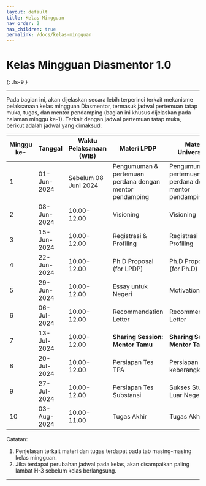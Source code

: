 ```yaml
---
layout: default
title: Kelas Mingguan
nav_order: 2
has_children: true
permalink: /docs/kelas-mingguan
---
```


# Kelas Mingguan Diasmentor 1.0
{: .fs-9 }

---

Pada bagian ini, akan dijelaskan secara lebih terperinci terkait mekanisme pelaksanaan kelas mingguan Diasmentor, termasuk jadwal pertemuan tatap muka, tugas, dan mentor pendamping (bagian ini khusus dijelaskan pada halaman minggu ke-1). Terkait dengan jadwal pertemuan tatap muka, berikut adalah jadwal yang dimaksud:
 
| Minggu ke- |     Tanggal     |   Waktu Pelaksanaan (WIB) |    Materi LPDP                                          | Materi Universitas                                      |
|------------|-----------------|---------------------------|---------------------------------------------------------|---------------------------------------------------------|
| 1          |   01-Jun-2024   | Sebelum 08 Juni 2024      | Pengumuman & pertemuan perdana dengan mentor pendamping | Pengumuman & pertemuan perdana dengan mentor pendamping |
| 2          |   08-Jun-2024   | 10.00-12.00               | Visioning                                               | Visioning                                               |
| 3          |   15-Jun-2024   | 10.00-12.00               | Registrasi & Profiling                                  | Registrasi & Profiling                                  |
| 4          |   22-Jun-2024   | 10.00-12.00               | Ph.D Proposal (for LPDP)                                | Ph.D Proposal (for Ph.D)                                |
| 5          |   29-Jun-2024   | 10.00-12.00               | Essay untuk Negeri                                      | Motivation Letter                                       |
| 6          |   06-Jul-2024   | 10.00-12.00               | Recommendation Letter	                             | Recommendation Letter                                   |
| 7          |   13-Jul-2024   | 10.00-12.00               | **Sharing Session: Mentor Tamu**                        | **Sharing Session: Mentor Tamu**                        |
| 8          |   20-Jul-2024   | 10.00-12.00               | Persiapan Tes TPA                                       | Persiapan Pra-keberangkatan                             |
| 9          |   27-Jul-2024   | 10.00-12.00               | Persiapan Tes Substansi                                 | Sukses Studi di Luar Negeri                             |
| 10         |   03-Aug-2024   | 10.00-11.00               | Tugas Akhir                                             | Tugas Akhir                                             |

Catatan:
1. Penjelasan terkait materi dan tugas terdapat pada tab masing-masing kelas mingguan.
2. Jika terdapat perubahan jadwal pada kelas, akan disampaikan paling lambat H-3 sebelum kelas berlangsung.

----

